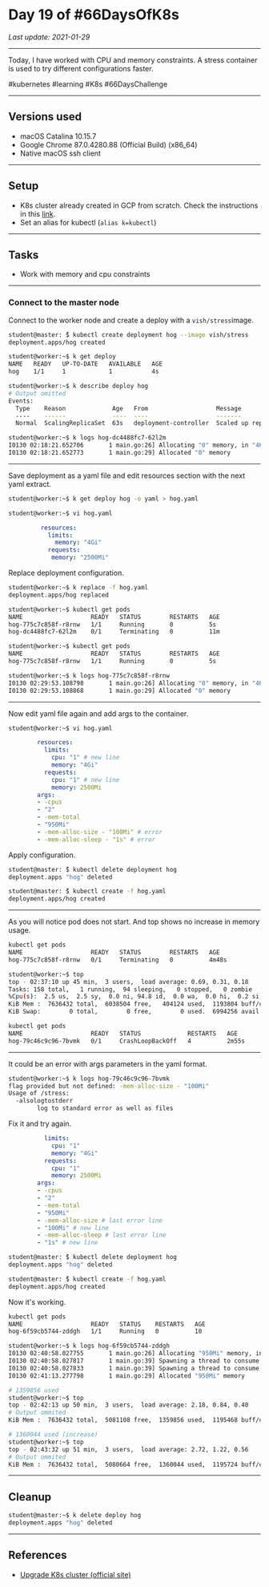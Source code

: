 # Day 19 of #66DaysOfK8s

_Last update: 2021-01-29_

---

Today, I have worked with CPU and memory constraints.
A stress container is used to try different configurations faster.

#kubernetes #learning #K8s #66DaysChallenge

---

## Versions used

* macOS Catalina 10.15.7
* Google Chrome 87.0.4280.88 (Official Build) (x86_64)
* Native macOS ssh client

---

## Setup

* K8s cluster already created in GCP from scratch. Check the instructions in this [link](../../week01/day5/README.md).
* Set an alias for kubectl (```alias k=kubectl```)

---

## Tasks

* Work with memory and cpu constraints

---

### Connect to the master node

Connect to the worker node and create a deploy with a ```vish/stress```image.

```bash
student@master: ̃$ kubectl create deployment hog --image vish/stress
deployment.apps/hog created
```

```bash
student@worker:~$ k get deploy
NAME   READY   UP-TO-DATE   AVAILABLE   AGE
hog    1/1     1            1           4s
```

```bash
student@worker:~$ k describe deploy hog
# Output omitted
Events:
  Type    Reason             Age   From                   Message
  ----    ------             ----  ----                   -------
  Normal  ScalingReplicaSet  63s   deployment-controller  Scaled up replica set hog-dc4488fc7 to 1
```

```bash
student@worker:~$ k logs hog-dc4488fc7-62l2m
I0130 02:18:21.652706       1 main.go:26] Allocating "0" memory, in "4Ki" chunks, with a 1ms sleep between allocations
I0130 02:18:21.652773       1 main.go:29] Allocated "0" memory
```

---

Save deployment as a yaml file and edit resources section with the next yaml extract.

```bash
student@worker:~$ k get deploy hog -o yaml > hog.yaml
```

```bash
student@worker:~$ vi hog.yaml
```

```yaml
         resources:
           limits:
             memory: "4Gi"
           requests:
            memory: "2500Mi"
```

Replace deployment configuration.

```bash
student@worker:~$ k replace -f hog.yaml
deployment.apps/hog replaced
```

```bash
student@worker:~$ kubectl get pods
NAME                   READY   STATUS        RESTARTS   AGE
hog-775c7c858f-r8rnw   1/1     Running       0          5s
hog-dc4488fc7-62l2m    0/1     Terminating   0          11m
```

```bash
student@worker:~$ kubectl get pods
NAME                   READY   STATUS        RESTARTS   AGE
hog-775c7c858f-r8rnw   1/1     Running       0          5s
```

```bash
student@worker:~$ k logs hog-775c7c858f-r8rnw
I0130 02:29:53.108798       1 main.go:26] Allocating "0" memory, in "4Ki" chunks, with a 1ms sleep between allocations
I0130 02:29:53.108868       1 main.go:29] Allocated "0" memory
```

---

Now edit yaml file again and add args to the container.

```bash
student@worker:~$ vi hog.yaml
```

```yaml
        resources:
          limits:
            cpu: "1" # new line
            memory: "4Gi"
          requests:
            cpu: "1" # new line
            memory: 2500Mi
        args:
        - -cpus
        - "2"
        - -mem-total
        - "950Mi"
        - -mem-alloc-size - "100Mi" # error
        - -mem-alloc-sleep - "1s" # error
```

Apply configuration.

```bash
student@master: ̃$ kubectl delete deployment hog
deployment.apps "hog" deleted
```

```bash
student@master: ̃$ kubectl create -f hog.yaml
deployment.apps/hog created
```

---

As you will notice pod does not start. And top shows no increase in memory usage.


```bash
kubectl get pods
NAME                   READY   STATUS        RESTARTS   AGE
hog-775c7c858f-r8rnw   0/1     Terminating   0          4m48s
```

```bash
student@worker:~$ top
top - 02:37:10 up 45 min,  3 users,  load average: 0.69, 0.31, 0.18
Tasks: 158 total,   1 running,  94 sleeping,   0 stopped,   0 zombie
%Cpu(s):  2.5 us,  2.5 sy,  0.0 ni, 94.8 id,  0.0 wa,  0.0 hi,  0.2 si,  0.0 st
KiB Mem :  7636432 total,  6038504 free,   404124 used,  1193804 buff/cache
KiB Swap:        0 total,        0 free,        0 used.  6994256 avail Mem
```


```bash
kubectl get pods
NAME                   READY   STATUS             RESTARTS   AGE
hog-79c46c9c96-7bvmk   0/1     CrashLoopBackOff   4          2m55s
```

---

It could be an error with args parameters in the yaml format.

```bash
student@worker:~$ k logs hog-79c46c9c96-7bvmk
flag provided but not defined: -mem-alloc-size - "100Mi"
Usage of /stress:
  -alsologtostderr
    	log to standard error as well as files
```

Fix it and try again.

```yaml
          limits:
            cpu: "1"
            memory: "4Gi"
          requests:
            cpu: "1"
            memory: 2500Mi
        args:
        - -cpus
        - "2"
        - -mem-total
        - "950Mi"
        - -mem-alloc-size # last error line
        - "100Mi" # new line
        - -mem-alloc-sleep # last error line
        - "1s" # new line
```

```bash
student@master: ̃$ kubectl delete deployment hog
deployment.apps "hog" deleted
```

```bash
student@master: ̃$ kubectl create -f hog.yaml
deployment.apps/hog created
```

Now it's working.

```bash
kubectl get pods
NAME                   READY   STATUS    RESTARTS   AGE
hog-6f59cb5744-zddgh   1/1     Running   0          10
```

```bash
student@worker:~$ k logs hog-6f59cb5744-zddgh
I0130 02:40:58.027755       1 main.go:26] Allocating "950Mi" memory, in "100Mi" chunks, with a 1s sleep between allocations
I0130 02:40:58.027817       1 main.go:39] Spawning a thread to consume CPU
I0130 02:40:58.027833       1 main.go:39] Spawning a thread to consume CPU
I0130 02:41:13.277798       1 main.go:29] Allocated "950Mi" memory
```

```bash
# 1359856 used
student@worker:~$ top
top - 02:42:13 up 50 min,  3 users,  load average: 2.18, 0.84, 0.40
# Output ommited
KiB Mem :  7636432 total,  5081108 free,  1359856 used,  1195468 buff/cache
```

```bash
# 1360044 used (increase)
student@worker:~$ top
top - 02:43:32 up 51 min,  3 users,  load average: 2.72, 1.22, 0.56
# Output ommited
KiB Mem :  7636432 total,  5080664 free,  1360044 used,  1195724 buff/cache
```

---
## Cleanup

```bash
student@master:~$ k delete deploy hog
deployment.apps "hog" deleted
```

---
## References

* [Upgrade K8s cluster (official site)](https://kubernetes.io/docs/tasks/administer-cluster/kubeadm/kubeadm-upgrade/)
